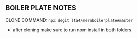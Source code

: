 ## BOILER PLATE NOTES

CLONE COMMAND: `npx degit lta4/mernboilerplate#master`

- after cloning make sure to run npm install in both folders